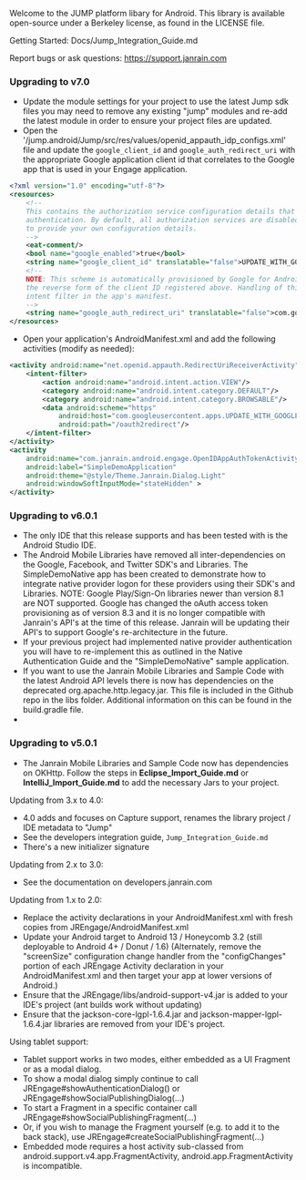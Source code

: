 Welcome to the JUMP platform libary for Android.  This library is available open-source under a Berkeley
license, as found in the LICENSE file.

Getting Started:
    Docs/Jump_Integration_Guide.md

Report bugs or ask questions:
    https://support.janrain.com

### Upgrading to v7.0

- Update the module settings for your project to use the latest Jump sdk files you may need to remove any existing "jump" modules and re-add the latest module in order to ensure your project files are updated.
- Open the '/jump.android/Jump/src/res/values/openid_appauth_idp_configs.xml' file and update the `google_client_id` and `google_auth_redirect_uri` with the appropriate Google application client id that correlates to the Google app that is used in your Engage application.
```xml
<?xml version="1.0" encoding="utf-8"?>
<resources>
    <!--
    This contains the authorization service configuration details that are used to demonstrate
    authentication. By default, all authorization services are disabled until you modify this file
    to provide your own configuration details.
    -->
    <eat-comment/>
    <bool name="google_enabled">true</bool>
    <string name="google_client_id" translatable="false">UPDATE_WITH_GOOGLE_CLIENT_ID.apps.googleusercontent.com</string>
    <!--
    NOTE: This scheme is automatically provisioned by Google for Android OAuth2 clients, and is
    the reverse form of the client ID registered above. Handling of this scheme is registered in an
    intent filter in the app's manifest.
    -->
    <string name="google_auth_redirect_uri" translatable="false">com.googleusercontent.apps.UPDATE_WITH_GOOGLE_CLIENT_ID:/oauth2redirect</string>
</resources>
```

- Open your application's AndroidManifest.xml and add the following activities (modify as needed):
```xml
<activity android:name="net.openid.appauth.RedirectUriReceiverActivity">
    <intent-filter>
        <action android:name="android.intent.action.VIEW"/>
        <category android:name="android.intent.category.DEFAULT"/>
        <category android:name="android.intent.category.BROWSABLE"/>
        <data android:scheme="https"
            android:host="com.googleusercontent.apps.UPDATE_WITH_GOOGLE_CLIENT_ID:"
            android:path="/oauth2redirect"/>
    </intent-filter>
</activity>
<activity
    android:name="com.janrain.android.engage.OpenIDAppAuthTokenActivity"
    android:label="SimpleDemoApplication"
    android:theme="@style/Theme.Janrain.Dialog.Light"
    android:windowSoftInputMode="stateHidden" >
</activity>
```

### Upgrading to v6.0.1


- The only IDE that this release supports and has been tested with is the Android Studio IDE.
- The Android Mobile Libraries have removed all inter-dependencies on the Google, Facebook, and Twitter SDK's and Libraries.  The SimpleDemoNative app has been created to demonstrate how to integrate native provider logon for these providers using their SDK's and Libraries.  NOTE:  Google Play/Sign-On libraries newer than version 8.1 are NOT supported.  Google has changed the oAuth access token provisioning as of version 8.3 and it is no longer compatible with Janrain's API's at the time of this release.  Janrain will be updating their API's to support Google's re-architecture in the future.
- If your previous project had implemented native provider authentication you will have to re-implement this as outlined in the Native Authentication Guide and the "SimpleDemoNative" sample application.
- If you want to use the Janrain Mobile Libraries and Sample Code with the latest Android API levels there is now has dependencies on the deprecated org.apache.http.legacy.jar.  This file is included in the Github repo in the libs folder.  Additional information on this can be found in the build.gradle file.
-


### Upgrading to v5.0.1

- The Janrain Mobile Libraries and Sample Code now has dependencies on OKHttp. Follow the steps in **Eclipse_Import_Guide.md** or
**IntelliJ_Import_Guide.md** to add the necessary Jars to your project.

Updating from 3.x to 4.0:
- 4.0 adds and focuses on Capture support, renames the library project / IDE metadata to "Jump"
- See the developers integration guide, `Jump_Integration_Guide.md`
- There's a new initializer signature

Updating from 2.x to 3.0:
- See the documentation on developers.janrain.com

Updating from 1.x to 2.0:
- Replace the activity declarations in your AndroidManifest.xml with fresh copies from
  JREngage/AndroidManifest.xml
- Update your Android target to Android 13 / Honeycomb 3.2 (still deployable to Android 4+ / Donut / 1.6)
  (Alternately, remove the "screenSize" configuration change handler from the "configChanges"
  portion of each JREngage Activity declaration in your AndroidManifest.xml and then target your app at
  lower versions of Android.)
- Ensure that the JREngage/libs/android-support-v4.jar is added to your IDE's project (ant builds work
  without updating)
- Ensure that the jackson-core-lgpl-1.6.4.jar and jackson-mapper-lgpl-1.6.4.jar libraries are removed from
  your IDE's project.

Using tablet support:
- Tablet support works in two modes, either embedded as a UI Fragment or as a modal dialog.
- To show a modal dialog simply continue to call JREngage#showAuthenticationDialog() or
  JREngage#showSocialPublishingDialog(...)
- To start a Fragment in a specific container call JREngage#showSocialPublishingFragment(...)
- Or, if you wish to manage the Fragment yourself (e.g. to add it to the back stack), use
  JREngage#createSocialPublishingFragment(...)
- Embedded mode requires a host activity sub-classed from android.support.v4.app.FragmentActivity,
  android.app.FragmentActivity is incompatible.
